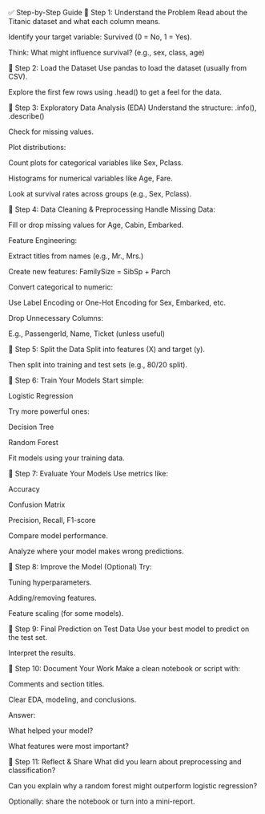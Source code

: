 ✅ Step-by-Step Guide
🔹 Step 1: Understand the Problem
Read about the Titanic dataset and what each column means.

Identify your target variable: Survived (0 = No, 1 = Yes).

Think: What might influence survival? (e.g., sex, class, age)

🔹 Step 2: Load the Dataset
Use pandas to load the dataset (usually from CSV).

Explore the first few rows using .head() to get a feel for the data.

🔹 Step 3: Exploratory Data Analysis (EDA)
Understand the structure: .info(), .describe()

Check for missing values.

Plot distributions:

Count plots for categorical variables like Sex, Pclass.

Histograms for numerical variables like Age, Fare.

Look at survival rates across groups (e.g., Sex, Pclass).

🔹 Step 4: Data Cleaning & Preprocessing
Handle Missing Data:

Fill or drop missing values for Age, Cabin, Embarked.

Feature Engineering:

Extract titles from names (e.g., Mr., Mrs.)

Create new features: FamilySize = SibSp + Parch

Convert categorical to numeric:

Use Label Encoding or One-Hot Encoding for Sex, Embarked, etc.

Drop Unnecessary Columns:

E.g., PassengerId, Name, Ticket (unless useful)

🔹 Step 5: Split the Data
Split into features (X) and target (y).

Then split into training and test sets (e.g., 80/20 split).

🔹 Step 6: Train Your Models
Start simple:

Logistic Regression

Try more powerful ones:

Decision Tree

Random Forest

Fit models using your training data.

🔹 Step 7: Evaluate Your Models
Use metrics like:

Accuracy

Confusion Matrix

Precision, Recall, F1-score

Compare model performance.

Analyze where your model makes wrong predictions.

🔹 Step 8: Improve the Model (Optional)
Try:

Tuning hyperparameters.

Adding/removing features.

Feature scaling (for some models).

🔹 Step 9: Final Prediction on Test Data
Use your best model to predict on the test set.

Interpret the results.

🔹 Step 10: Document Your Work
Make a clean notebook or script with:

Comments and section titles.

Clear EDA, modeling, and conclusions.

Answer:

What helped your model?

What features were most important?

🔹 Step 11: Reflect & Share
What did you learn about preprocessing and classification?

Can you explain why a random forest might outperform logistic regression?

Optionally: share the notebook or turn into a mini-report.

